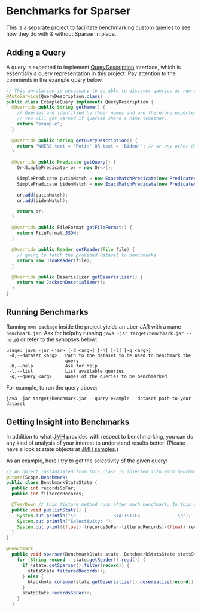 # Benchmarks for Sparser

This is a separate project to facilitate benchmarking custom queries to see how they do with & without Sparser in place.

## Adding a Query

A query is expected to implement [QueryDescription](./src/main/java/com/meylism/sparser/benchmark/QueryDescription.java)
interface, which is essentially a query representation in this project. Pay attention to the comments in the example 
query below.

```java
// This annotation is necessary to be able to discover queries at run-time.
@AutoService(QueryDescription.class)
public class ExampleQuery implements QueryDescription {
  @Override public String getName() {
    // Queries are identified by their names and are therefore expected to be unique across the project.
    // You will get warned if queries share a name together.
    return "example";
  }

  @Override public String getQueryDescription() {
    return "WHERE text = 'Putin' OR text = 'Biden'"; // or any other description with words
  }

  @Override public Predicate getQuery() {
    Or<SimplePredicate> or = new Or<>();

    SimplePredicate putinMatch = new ExactMatchPredicate(new PredicateKey("text"), "Putin");
    SimplePredicate bidenMatch = new ExactMatchPredicate(new PredicateKey("text"), "Biden");

    or.add(putinMatch);
    or.add(bidenMatch);

    return or;
  }

  @Override public FileFormat getFileFormat() {
    return FileFormat.JSON;
  }

  @Override public Reader getReader(File file) {
    // going to fetch the provided dataset to benchmarks
    return new JsonReader(file);
  }

  @Override public Deserializer getDeserializer() {
    return new JacksonDeserializer();
  }
}
```

## Running Benchmarks

Running `mvn package` inside the project yields an uber-JAR with a name `benchmark.jar`. Ask for help(by running 
`java -jar target/benchmark.jar --help`) or refer to the synopsys below:

```
usage: java -jar <jar> [-d <arg>] [-h] [-l] [-q <arg>]
 -d,--dataset <arg>   Path to the dataset to be used to benchmark the
                      query
 -h,--help            Ask for help
 -l,--list            List available queries
 -q,--query <arg>     Names of the queries to be benchmarked
```

For example, to run the query above:

`java -jar target/benchmark.jar --query example --dataset path-to-your-dataset`

## Getting Insight into Benchmarks

In addition to what [JMH](https://github.com/openjdk/jmh) provides with respect to benchmarking, you can do any kind 
of analysis of your interest to understand results better. (Please have a look at state objects at
[JMH samples](https://github.com/openjdk/jmh/tree/master/jmh-samples/src/main/java/org/openjdk/jmh/samples).)

As an example, here I try to get the selectivity of the given query:

```java
// An object instantiated from this class is injected into each benchmark method.
@State(Scope.Benchmark)
public class BenchmarkStatsState {
  public int recordsSoFar;
  public int filteredRecords;

  @TearDown // this fixture method runs after each benchmark. In this case it publishes my findings.
  public void publishStats() {
    System.out.println("\n ------------ STATISTICS ------------ \n");
    System.out.println("Selectivity: ");
    System.out.print((float) (recordsSoFar-filteredRecords)/(float) recordsSoFar);
  }
}
```

```java
@Benchmark
  public void sparser(BenchmarkState state, BenchmarkStatsState statsState, Blackhole blackhole) throws Exception {
    for (String record : state.getReader().read()) {
      if (state.getSparser().filter(record)) {
        statsState.filteredRecords++;
      } else {
        blackhole.consume(state.getDeserializer().deserialize(record));
      }
      statsState.recordsSoFar++;
    }
  }
```



